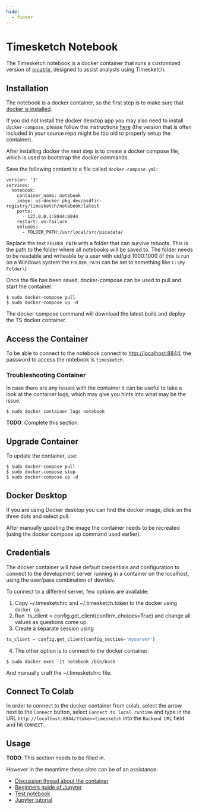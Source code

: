 ```yaml
---
hide:
  - footer
---
```

# Timesketch Notebook

The Timesketch notebook is a docker container that runs a customized version
of [picatrix](https://github.com/google/picatrix), designed to assist analysts
using Timesketch.

## Installation

The notebook is a docker container, so the first step is to make sure that
[docker is installed](https://docs.docker.com/engine/install/).

If you did not install the docker desktop app you may also need to install
`docker-compose`, please follow the instructions
[here](https://docs.docker.com/compose/install/) (the version that is often
included in your source repo might be too old to properly setup the container).

After installing docker the next step is to create a docker compose file, which
is used to bootstrap the docker commands.

Save the following content to a file called `docker-compose.yml`:

```
version: '3'
services:
  notebook:
    container_name: notebook
    image: us-docker.pkg.dev/osdfir-registry/timesketch/notebook:latest
    ports:
      - 127.0.0.1:8844:8844
    restart: on-failure
    volumes:
      - FOLDER_PATH:/usr/local/src/picadata/
```

Replace the text `FOLDER_PATH` with a folder that can survive reboots. This is
the path to the folder where all notebooks will be saved to. The folder needs
to be readable and writeable by a user with uid/gid 1000:1000 (if this is run
on a Windows system the `FOLDER_PATH` can be set to something like
`C:\My Folder\`)

Once the file has been saved, docker-compose can be used to pull and start
the container:

```shell
$ sudo docker-compose pull
$ sudo docker-compose up -d
```

The docker compose command will download the latest build and deploy the
TS docker container.


## Access the Container

To be able to connect to the notebook connect to
[http://localhost:8844](http://localhost:8844), the password to access
the notebook is `timesketch`.

### Troubleshooting Container

In case there are any issues with the container it can be useful to take
a look at the container logs, which may give you hints into what may
be the issue.

```shell
$ sudo docker container logs notebook
```

**TODO**: Complete this section.

## Upgrade Container

To update the container, use:

```shell
$ sudo docker-compose pull
$ sudo docker-compose stop
$ sudo docker-compose up -d
```

## Docker Desktop

If you are using Docker desktop you can find the docker image, click
on the three dots and select pull.

After manually updating the image the container needs to be recreated (using
the docker compose up command used earlier).

## Credentials

The docker container will have default credentials and configuration to connect
to the development server running in a container on the localhost, using the
user/pass combination of dev/dev.

To connect to a different server, few options are available:

1. Copy ~/.timesketchrc and ~/.timesketch.token to the docker using `docker cp`.
2. Run `ts_client = config.get_client(confirm_choices=True) and change all
values as questions come up.
3. Create a separate session using
```python
ts_client = config.get_client(config_section='myserver')
```
4. The other option is to connect to the docker container:
```shell
$ sudo docker exec -it notebook /bin/bash
```

And manually craft the ~/.timesketchrc file.

## Connect To Colab

In order to connect to the docker container from colab, select the arrow
next to the `Connect` button, select `Connect to local runtime` and type
in the URL `http://localhost:8844/?token=timesketch` into the `Backend URL`
field and hit `CONNECT`.

## Usage

**TODO**: This section needs to be filled in.

However in the meantime these sites can be of an assistance:

+ [Discussion thread about the container](https://github.com/google/timesketch/discussions/1515)
+ [Beginners guide of Jupyter](https://www.dataquest.io/blog/jupyter-notebook-tutorial/)
+ [Test notebook](https://colab.research.google.com/github/google/timesketch/blob/master/notebooks/colab-timesketch-demo.ipynb)
+ [Jupyter tutorial](https://www.datacamp.com/community/tutorials/tutorial-jupyter-notebook)
